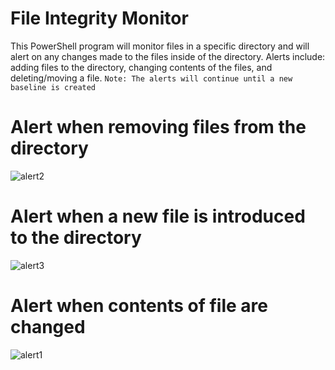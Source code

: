 # File Integrity Monitor
This PowerShell program will monitor files in a specific directory and will alert on any changes made to the files inside of the directory. Alerts include: adding files to the directory, changing contents of the files, and deleting/moving a file. 
`Note: The alerts will continue until a new baseline is created`

# Alert when removing files from the directory
![alert2](https://user-images.githubusercontent.com/47281119/147981425-b0cf3e38-230a-4c2e-9a95-f2cf28a01efa.PNG)  

# Alert when a new file is introduced to the directory
![alert3](https://user-images.githubusercontent.com/47281119/147985455-d18e25c6-ea31-435a-b9f2-766af3528ef5.PNG)

# Alert when contents of file are changed
![alert1](https://user-images.githubusercontent.com/47281119/147985998-247888b8-b0da-41fb-910a-3a87c7c3c399.PNG)
